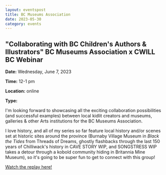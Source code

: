 ```yaml
---
layout: eventspost
title: BC Museums Association
date: 2023-05-30
category: events
---
```


## "Collaborating with BC Children's Authors & Illustrators" BC Museums Association x CWILL BC Webinar

**Date:** Wednesday, June 7, 2023

**Time:** 12-1 pm

**Location:** online

**Type:** 

I'm looking forward to showcasing all the exciting collaboration possibilities (and successful examples) between local kidlit creators and museums, galleries & other Arts institutions for the BC Museums Association.

I love history, and all of my series so far feature local history and/or scenes set at historic sites around the province (Burnaby Village Museum in *Black the Tides* from Threads of Dreams, ghostly flashbacks through the last 150 years of Chilliwack's history in CAVE STORY WIP, and SONGSTRESS WIP takes a detour through a kobold community hiding in Britannia Mine Museum), so it's going to be super fun to get to connect with this group!

[Watch the replay here!](https://museum.bc.ca/brain/bcma-webinar-collaborating-with-bc-childrens-authors-illustrators/)
